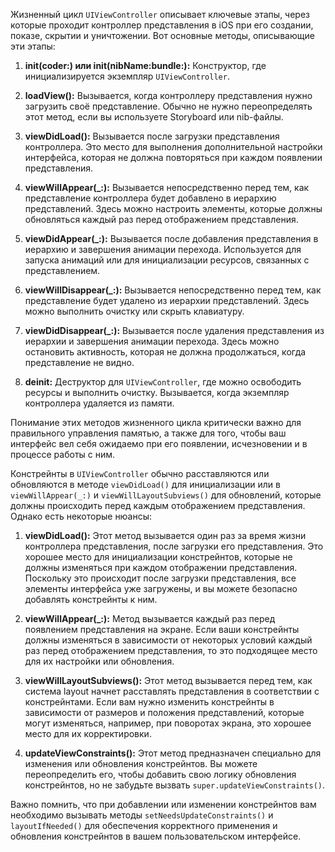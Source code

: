 Жизненный цикл `UIViewController` описывает ключевые этапы, через которые проходит контроллер представления в iOS при его создании, показе, скрытии и уничтожении. Вот основные методы, описывающие эти этапы:

1. **init(coder:) или init(nibName:bundle:):** Конструктор, где инициализируется экземпляр `UIViewController`.

2. **loadView():** Вызывается, когда контроллеру представления нужно загрузить своё представление. Обычно не нужно переопределять этот метод, если вы используете Storyboard или nib-файлы.

3. **viewDidLoad():** Вызывается после загрузки представления контроллера. Это место для выполнения дополнительной настройки интерфейса, которая не должна повторяться при каждом появлении представления.

4. **viewWillAppear(_:):** Вызывается непосредственно перед тем, как представление контроллера будет добавлено в иерархию представлений. Здесь можно настроить элементы, которые должны обновляться каждый раз перед отображением представления.

5. **viewDidAppear(_:):** Вызывается после добавления представления в иерархию и завершения анимации перехода. Используется для запуска анимаций или для инициализации ресурсов, связанных с представлением.

6. **viewWillDisappear(_:):** Вызывается непосредственно перед тем, как представление будет удалено из иерархии представлений. Здесь можно выполнить очистку или скрыть клавиатуру.

7. **viewDidDisappear(_:):** Вызывается после удаления представления из иерархии и завершения анимации перехода. Здесь можно остановить активность, которая не должна продолжаться, когда представление не видно.

8. **deinit:** Деструктор для `UIViewController`, где можно освободить ресурсы и выполнить очистку. Вызывается, когда экземпляр контроллера удаляется из памяти.

Понимание этих методов жизненного цикла критически важно для правильного управления памятью, а также для того, чтобы ваш интерфейс вел себя ожидаемо при его появлении, исчезновении и в процессе работы с ним.

Констрейнты в `UIViewController` обычно расставляются или обновляются в методе `viewDidLoad()` для инициализации или в `viewWillAppear(_:)` и `viewWillLayoutSubviews()` для обновлений, которые должны происходить перед каждым отображением представления. Однако есть некоторые нюансы:

1. **viewDidLoad():** Этот метод вызывается один раз за время жизни контроллера представления, после загрузки его представления. Это хорошее место для инициализации констрейнтов, которые не должны изменяться при каждом отображении представления. Поскольку это происходит после загрузки представления, все элементы интерфейса уже загружены, и вы можете безопасно добавлять констрейнты к ним.

2. **viewWillAppear(_:):** Метод вызывается каждый раз перед появлением представления на экране. Если ваши констрейнты должны изменяться в зависимости от некоторых условий каждый раз перед отображением представления, то это подходящее место для их настройки или обновления.

3. **viewWillLayoutSubviews():** Этот метод вызывается перед тем, как система layout начнет расставлять представления в соответствии с констрейнтами. Если вам нужно изменить констрейнты в зависимости от размеров и положения представлений, которые могут изменяться, например, при поворотах экрана, это хорошее место для их корректировки.

4. **updateViewConstraints():** Этот метод предназначен специально для изменения или обновления констрейнтов. Вы можете переопределить его, чтобы добавить свою логику обновления констрейнтов, но не забудьте вызвать `super.updateViewConstraints()`.

Важно помнить, что при добавлении или изменении констрейнтов вам необходимо вызывать методы `setNeedsUpdateConstraints()` и `layoutIfNeeded()` для обеспечения корректного применения и обновления констрейнтов в вашем пользовательском интерфейсе.